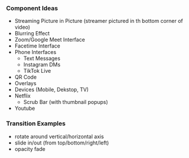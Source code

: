 ### Component Ideas
* Streaming Picture in Picture (streamer pictured in th bottom corner of video)
* Blurring Effect
* Zoom/Google Meet Interface
* Facetime Interface
* Phone Interfaces
  - Text Messages
  - Instagram DMs
  - TikTok Live
* QR Code
* Overlays
* Devices (Mobile, Dekstop, TV)
* Netflix
  - Scrub Bar (with thumbnail popups)
* Youtube

### Transition Examples
* rotate around vertical/horizontal axis
* slide in/out (from top/bottom/right/left)
* opacity fade